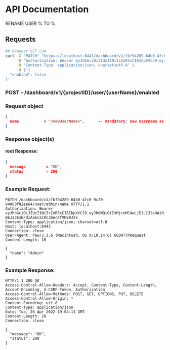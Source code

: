 # API Documentation

RENAME USER % TO %

## Requests

```sh
## Request GET LUA
curl -X "PATCH" "https://localhost:8443/dashboard/v1/fbf94289-64b0-4fc6-9c20-84083f82ee64/user/admin/name" \
     -H 'Authorization: Bearer eyJhbGciOiJIUzI1NiIsInR5cCI6IkpXVCJ9.eyJhdWQiOiIxMjcuMC4wLjEiLCJleHAiOjE2NTEwMjQ0MzIsImp0aSI6IjEiLCJpYXQiOjE2NTA5OTQ0MzIsImlzcyI6IlNRTGl0ZSBDbG91ZCBXZWIgU2VydmVyIiwibmJmIjoxNjUwOTk0NDMyLCJzdWIiOiJzcWxpdGVjbG91ZC5pbyJ9.1WLqJGTuPu-BEJJ3ExNFdIAaEv3iRc3bec4fVMZ9Jzk' \
     -H 'Content-Type: application/json; charset=utf-8' \
     -d $'{
  "enabled": false
}'
```

### **POST** - /dashboard/v1/{projectID}/user/{userName}/enabled

### Request object

```json
{
  name           = "<newUserName>",      -- mandatory: new username as string
}
```

### Response object(s)

#### root Response:

```json
{
  message         = "OK",
  status          = 200
}
```

### Example Request:

```http
PATCH /dashboard/v1/fbf94289-64b0-4fc6-9c20-84083f82ee64/user/admin/name HTTP/1.1
Authorization: Bearer eyJhbGciOiJIUzI1NiIsInR5cCI6IkpXVCJ9.eyJhdWQiOiIxMjcuMC4wLjEiLCJleHAiOjE2NTEwMjQ0MzIsImp0aSI6IjEiLCJpYXQiOjE2NTA5OTQ0MzIsImlzcyI6IlNRTGl0ZSBDbG91ZCBXZWIgU2VydmVyIiwibmJmIjoxNjUwOTk0NDMyLCJzdWIiOiJzcWxpdGVjbG91ZC5pbyJ9.1WLqJGTuPu-BEJJ3ExNFdIAaEv3iRc3bec4fVMZ9Jzk
Content-Type: application/json; charset=utf-8
Host: localhost:8443
Connection: close
User-Agent: Paw/3.3.6 (Macintosh; OS X/10.14.6) GCDHTTPRequest
Content-Length: 18

{
  "name": "Admin"
}
```

### Example Response:

```http
HTTP/1.1 200 OK
Access-Control-Allow-Headers: Accept, Content-Type, Content-Length, Accept-Encoding, X-CSRF-Token, Authorization
Access-Control-Allow-Methods: POST, GET, OPTIONS, PUT, DELETE
Access-Control-Allow-Origin: *
Content-Encoding: utf-8
Content-Type: application/json
Date: Tue, 26 Apr 2022 19:04:11 GMT
Content-Length: 29
Connection: close

{
  "message": "OK",
  "status": 200
}
```